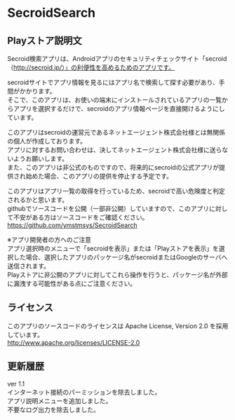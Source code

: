 SecroidSearch
=============
Playストア説明文
-----
Secroid検索アプリは、Androidアプリのセキュリティチェックサイト「secroid（http://secroid.jp/）」の利便性を高めるためのアプリです。

secroidサイトでアプリ情報を見るにはアプリ名で検索して探す必要があり、手間がかかります。  
そこで、このアプリは、お使いの端末にインストールされているアプリの一覧からアプリを選択するだけで、secroidのアプリ情報ページを直接開けるようにしています。

このアプリはsecroidの運営元であるネットエージェント株式会社様とは無関係の個人が作成しております。  
アプリに対するお問い合わせは、決してネットエージェント株式会社様に送らないようお願いします。  
また、このアプリは非公式のものですので、将来的にsecroidの公式アプリが提供され始めた場合、このアプリの提供を停止する予定です。

このアプリはアプリ一覧の取得を行っているため、secroidで高い危険度と判定されるかと思います。  
githubでソースコードを公開（一部非公開）していますので、このアプリに対して不安がある方はソースコードをご確認ください。  
https://github.com/ymstmsys/SecroidSearch

※アプリ開発者の方へのご注意  
アプリ選択時のメニューで「secroidを表示」または「Playストアを表示」を選択した場合、選択したアプリのパッケージ名がsecroidまたはGoogleのサーバへ送信されます。  
Playストアに非公開のアプリに対してこれら操作を行うと、パッケージ名が外部に漏洩する可能性がある点にご注意ください。


ライセンス
-----
このアプリのソースコードのライセンスは Apache License, Version 2.0 を採用しています。  
http://www.apache.org/licenses/LICENSE-2.0


更新履歴
-----
ver 1.1  
インターネット接続のパーミッションを除去しました。  
アプリ説明メニューを追加しました。  
不要なログ出力を除去しました。
